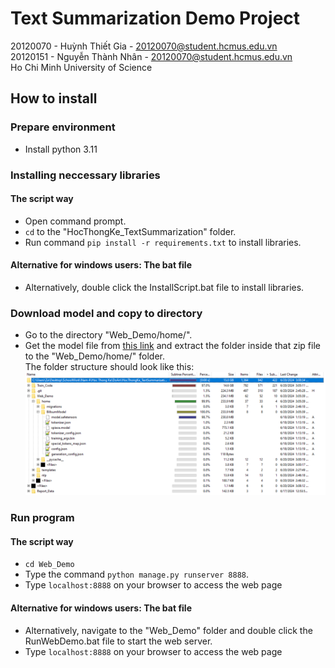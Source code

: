 # Text Summarization Demo Project
20120070 - Huỳnh Thiết Gia - 20120070@student.hcmus.edu.vn  
20120151 - Nguyễn Thành Nhân - 20120070@student.hcmus.edu.vn    
Ho Chi Minh University of Science
## How to install 
### Prepare environment
* Install python 3.11
### Installing neccessary libraries
#### The script way
* Open command prompt.
* `cd` to the "HocThongKe_TextSummarization" folder.  
* Run command `pip install -r requirements.txt` to install libraries.  
#### Alternative for windows users: The bat file
* Alternatively, double click the InstallScript.bat file to install libraries.
### Download model and copy to directory
* Go to the directory "Web_Demo/home/".
* Get the model file from [this link](https://studenthcmusedu-my.sharepoint.com/:u:/g/personal/20120070_student_hcmus_edu_vn/EewqtGi8wTJOmvuzib5eTLUBzJDVPDl5B-2Dz6Zip3wyGA?e=Hd0IjA) and extract the folder inside that zip file to the "Web_Demo/home/" folder.  
The folder structure should look like this:  
![Image](./Report_Data/InstallBillsum.png)  
### Run program
#### The script way
* `cd Web_Demo` 
* Type the command `python manage.py runserver 8888`.
* Type `localhost:8888` on your browser to access the web page 
#### Alternative for windows users: The bat file
* Alternatively, navigate to the "Web_Demo" folder and double click the RunWebDemo.bat file to start the web server.  
* Type `localhost:8888` on your browser to access the web page 
